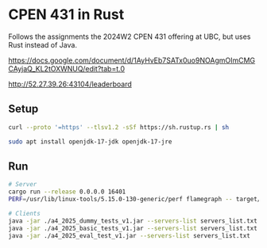 # CPEN 431 in Rust

Follows the assignments the 2024W2 CPEN 431 offering at UBC, but uses Rust instead of Java.

https://docs.google.com/document/d/1AyHvEb7SATx0uo9NOAgmOImCMGCAyjaQ_KL2tOXWNUQ/edit?tab=t.0

http://52.27.39.26:43104/leaderboard

## Setup

```bash
curl --proto '=https' --tlsv1.2 -sSf https://sh.rustup.rs | sh

sudo apt install openjdk-17-jdk openjdk-17-jre
```

## Run

```bash
# Server
cargo run --release 0.0.0.0 16401
PERF=/usr/lib/linux-tools/5.15.0-130-generic/perf flamegraph -- target/release/cpen431 0.0.0.0 16401

# Clients
java -jar ./a4_2025_dummy_tests_v1.jar --servers-list servers_list.txt
java -jar ./a4_2025_basic_tests_v1.jar --servers-list servers_list.txt
java -jar ./a4_2025_eval_test_v1.jar --servers-list servers_list.txt